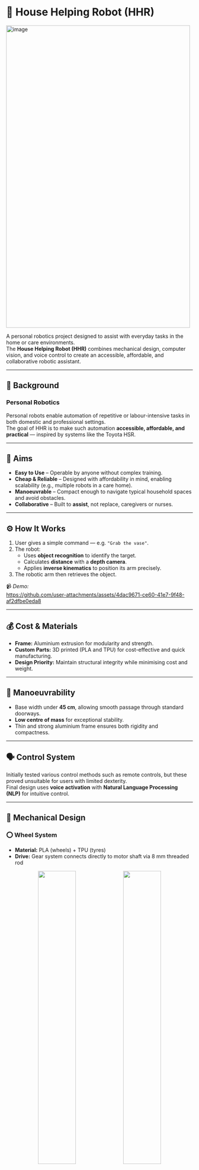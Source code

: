 # 🤖 House Helping Robot (HHR)

<img width="496" height="815" alt="image" src="https://github.com/user-attachments/assets/049c0b8a-0aba-4e15-b816-8a07cdb4b5fc" />


A personal robotics project designed to assist with everyday tasks in the home or care environments.  
The **House Helping Robot (HHR)** combines mechanical design, computer vision, and voice control to create an accessible, affordable, and collaborative robotic assistant.

---

## 📘 Background

### Personal Robotics  
Personal robots enable automation of repetitive or labour-intensive tasks in both domestic and professional settings.  
The goal of HHR is to make such automation **accessible, affordable, and practical** — inspired by systems like the Toyota HSR.

---

## 🎯 Aims

- **Easy to Use** – Operable by anyone without complex training.  
- **Cheap & Reliable** – Designed with affordability in mind, enabling scalability (e.g., multiple robots in a care home).  
- **Manoeuvrable** – Compact enough to navigate typical household spaces and avoid obstacles.  
- **Collaborative** – Built to **assist**, not replace, caregivers or nurses.

---

## ⚙️ How It Works

1. User gives a simple command — e.g. `"Grab the vase"`.
2. The robot:
   - Uses **object recognition** to identify the target.  
   - Calculates **distance** with a **depth camera**.  
   - Applies **inverse kinematics** to position its arm precisely.
3. The robotic arm then retrieves the object.

📹 *Demo:*  
https://github.com/user-attachments/assets/4dac9671-ce60-41e7-9f48-af2dfbe0eda8


---

## 💰 Cost & Materials

- **Frame:** Aluminium extrusion for modularity and strength.  
- **Custom Parts:** 3D printed (PLA and TPU) for cost-effective and quick manufacturing.  
- **Design Priority:** Maintain structural integrity while minimising cost and weight.

---

## 🚗 Manoeuvrability

- Base width under **45 cm**, allowing smooth passage through standard doorways.  
- **Low centre of mass** for exceptional stability.  
- Thin and strong aluminium frame ensures both rigidity and compactness.

---

## 🗣️ Control System

Initially tested various control methods such as remote controls, but these proved unsuitable for users with limited dexterity.  
Final design uses **voice activation** with **Natural Language Processing (NLP)** for intuitive control.

---

## 🧩 Mechanical Design

### ⭕ Wheel System
- **Material:** PLA (wheels) + TPU (tyres)  
- **Drive:** Gear system connects directly to motor shaft via 8 mm threaded rod  

<p align="center">
  <img src="https://github.com/user-attachments/assets/3f56afff-fb4a-4cf4-8f83-0d01a1986fa5" width="45%" />
  <img src="https://github.com/user-attachments/assets/2c517d7a-700d-44dc-8dfa-5934cfdbdc11" width="45%" />
</p>


### 🧱 Frame
- **20 × 20 mm aluminium extrusions** form the main base structure  
- **20 × 80 mm centre extrusion** supports the robotic arm and electronics  

<img width="898" height="546" alt="image" src="https://github.com/user-attachments/assets/f9137579-44ef-4b88-b4fd-36d9d7807e75" />


### 🤖 Robotic Arm
- Fully **3D-printed PLA** arm mounted to the aluminium frame  
- Custom-designed except for the open-source gripper [**James Bruton**](https://www.youtube.com/watch?v=5RxZzuLiMdA&list=PLpwJoq86vov-vjlb1OEefk8BDxUmujIxM&index=10)

<img width="695" height="878" alt="image" src="https://github.com/user-attachments/assets/876b0a42-6941-4b0b-b606-80622819e8b7" />


---

## 🧮 Inverse Kinematics

Used **Jacobian Inverse Kinematics** to determine servo angles that position the arm and gripper.  
Ensures coordinated movement between **shoulder** and **elbow** joints to keep the wrist properly aligned.

📹 *Inverse Kinematics Test:*  
<p align="center">
  <table>
    <tr>
      <td>
        <video src="https://github.com/user-attachments/assets/2d3d1b17-a46a-4ffe-800e-3c41a64ea7f5" width="100%" controls></video>
      </td>
      <td>
        <video src="https://github.com/user-attachments/assets/0dec6374-98e1-49d1-9f57-fd68b3908de5" width="100%" controls></video>
      </td>
    </tr>
  </table>
</p>



---

## 🔌 Electrical Design

### Communication Architecture
- **Serial connection** between Raspberry Pi 4 and Arduino Nano for fast, interference-free data transfer.

### Arm Electronics
- Multiple servos controlled via **servo driver** board for simplified wiring and expandability.

### Base Electronics
- **Motor Driver:** BTS7990  
- **Motors:** High-torque DC motors  
- **Power Distribution:** Centralised via custom protoboard and controllers

🖼️ *Electronics Diagram:*  
<p align="center">
  <img src="https://github.com/user-attachments/assets/2cc6efce-ab3a-4c55-a022-7c7183a929a1" width="45%" />
  <img src="https://github.com/user-attachments/assets/af6c685a-a55c-41c8-bd73-822c93e046aa" width="45%" />
</p>

---

## 💻 Software Overview

### Object Recognition
- Utilises **YOLO** algorithm with **Intel RealSense SDK** for real-time object detection and depth measurement.  
- Provides accurate distance data crucial for arm precision.

📹 *Object Detection Test:*  


https://github.com/user-attachments/assets/98a192f8-d9d7-446b-b042-e48d612b2d75



### Motion Control
- Early **speed testing** helped tune servo and motor response to prevent vibration and mechanical stress.  
- **Motor test** verified stability and smooth operation even at higher speeds.

📹 *Motor Test:*  

https://github.com/user-attachments/assets/9ae10499-6e5e-40fe-a8a8-7e11b5ab0d1e


---

## 🧪 Testing

- **Arm Speed Test:** Tuned for smooth, vibration-free motion  
- **Inverse Kinematics Test:** Verified accuracy of arm articulation  
- **Motor & Control Tests:** Confirmed stability and reliability  

📹 *Robot in Action:*  
<p align="center">
  <table>
    <tr>
      <td>
        <video src="https://github.com/user-attachments/assets/4286afff-179c-439e-996d-f4df0268edd9" width="100%" controls></video>
      </td>
      <td>
        <video src="https://github.com/user-attachments/assets/e2ec0e77-3440-4b0d-aa86-c9f86f86a3be" width="100%" controls></video>
      </td>
    </tr>
  </table>
</p>

---

## 🏁 Results

✅ Stable navigation  
✅ Reliable object handling  
✅ Responsive voice control  

<img width="693" height="925" alt="image" src="https://github.com/user-attachments/assets/1856fbf5-1feb-4786-92b1-aceb33fb072c" />


---

## 🚀 Future Improvements

- Enhance **aesthetics** and enclosure design  
- Optimise **software performance** and add **autonomous navigation**  
- Expand **gripper functionality** for a wider range of tasks  


---

## 🛠️ Tech Stack

| Component | Technology |
|------------|-------------|
| **Brain** | Raspberry Pi 4 + Arduino Nano |
| **Vision and AI** | Intel RealSense Camera + YOLO Object Detection, Natural Language Processing |
| **Structure** | Aluminium Extrusion + 3D-Printed PLA & TPU |
| **Control** | Python, Serial Communication |
| **Motion** | High-Torque DC Motors, BTS7990 Driver, Servo Actuators |
